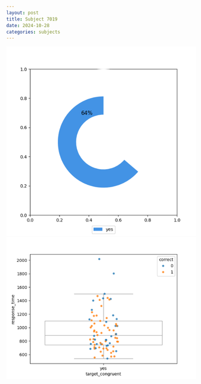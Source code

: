 ```yaml
---
layout: post
title: Subject 7019
date: 2024-10-28
categories: subjects
---
```


![](data/7019/run-25/7019_accuracy_target_congruence.png)
![](data/7019/run-25/7019_rt_congruence.png)

